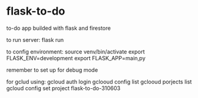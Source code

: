# flask-to-do
to-do app builded with flask and firestore

to run server:
flask run

to config environment: 
source venv/bin/activate
export FLASK_ENV=development
export FLASK_APP=main,py

remember to set up for debug mode


for gclud using:
gcloud auth login
gclooud config list 
gclooud porjects list
gcloud config set project flask-to-do-310603
